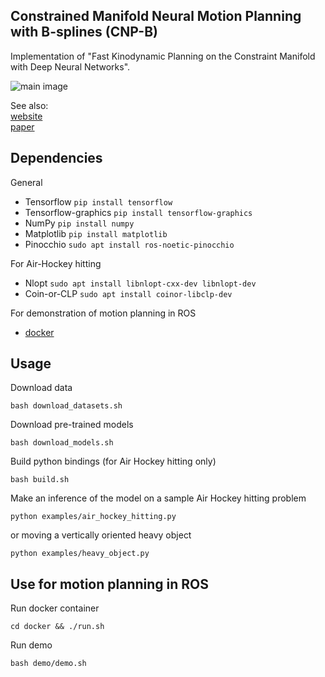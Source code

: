 Constrained Manifold Neural Motion Planning with B-splines (CNP-B)
--

Implementation of "Fast Kinodynamic Planning on the Constraint
Manifold with Deep Neural Networks".

![main image](media/hitting.gif)

See also:\
[website](https://sites.google.com/view/constrained-neural-planning/) \
[paper](https://arxiv.org/abs/2301.04330)

## Dependencies
General
* Tensorflow `pip install tensorflow`
* Tensorflow-graphics `pip install tensorflow-graphics`
* NumPy `pip install numpy`
* Matplotlib `pip install matplotlib`
* Pinocchio `sudo apt install ros-noetic-pinocchio`

For Air-Hockey hitting
* Nlopt `sudo apt install libnlopt-cxx-dev libnlopt-dev`
* Coin-or-CLP `sudo apt install coinor-libclp-dev`

For demonstration of motion planning in ROS
* [docker](https://docs.docker.com/engine/install/ubuntu/)

## Usage
Download data
```
bash download_datasets.sh
```
Download pre-trained models
```
bash download_models.sh
```
Build python bindings (for Air Hockey hitting only)
```
bash build.sh
```
Make an inference of the model on a sample Air Hockey hitting problem
```
python examples/air_hockey_hitting.py
```
or moving a vertically oriented heavy object
```
python examples/heavy_object.py
```

## Use for motion planning in ROS
Run docker container
```
cd docker && ./run.sh
```
Run demo
```
bash demo/demo.sh
```




